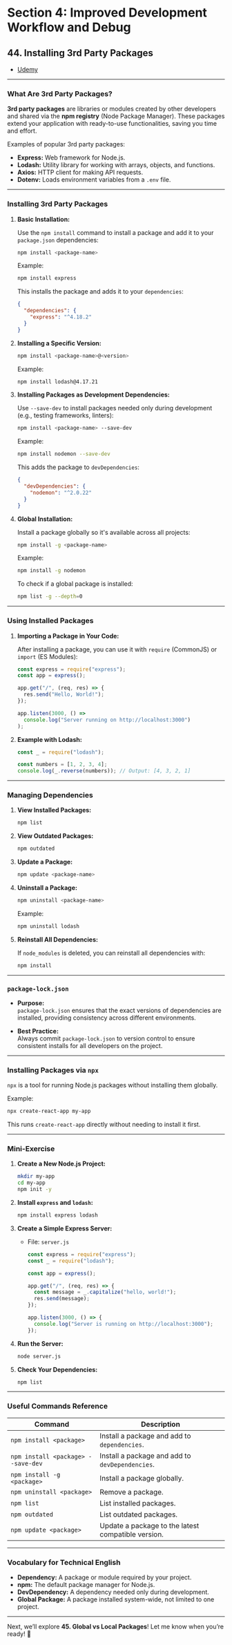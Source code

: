 # Section 4: Improved Development Workflow and Debug

## **44. Installing 3rd Party Packages**

- [Udemy](https://www.udemy.com/course/nodejs-the-complete-guide/learn/lecture/11562998#overview)

---

### **What Are 3rd Party Packages?**

**3rd party packages** are libraries or modules created by other developers and shared via the **npm registry** (Node Package Manager). These packages extend your application with ready-to-use functionalities, saving you time and effort.

Examples of popular 3rd party packages:

- **Express:** Web framework for Node.js.
- **Lodash:** Utility library for working with arrays, objects, and functions.
- **Axios:** HTTP client for making API requests.
- **Dotenv:** Loads environment variables from a `.env` file.

---

### **Installing 3rd Party Packages**

1. **Basic Installation:**

   Use the `npm install` command to install a package and add it to your `package.json` dependencies:

   ```bash
   npm install <package-name>
   ```

   Example:

   ```bash
   npm install express
   ```

   This installs the package and adds it to your `dependencies`:

   ```json
   {
     "dependencies": {
       "express": "^4.18.2"
     }
   }
   ```

2. **Installing a Specific Version:**

   ```bash
   npm install <package-name>@<version>
   ```

   Example:

   ```bash
   npm install lodash@4.17.21
   ```

3. **Installing Packages as Development Dependencies:**

   Use `--save-dev` to install packages needed only during development (e.g., testing frameworks, linters):

   ```bash
   npm install <package-name> --save-dev
   ```

   Example:

   ```bash
   npm install nodemon --save-dev
   ```

   This adds the package to `devDependencies`:

   ```json
   {
     "devDependencies": {
       "nodemon": "^2.0.22"
     }
   }
   ```

4. **Global Installation:**

   Install a package globally so it's available across all projects:

   ```bash
   npm install -g <package-name>
   ```

   Example:

   ```bash
   npm install -g nodemon
   ```

   To check if a global package is installed:

   ```bash
   npm list -g --depth=0
   ```

---

### **Using Installed Packages**

1. **Importing a Package in Your Code:**

   After installing a package, you can use it with `require` (CommonJS) or `import` (ES Modules):

   ```javascript
   const express = require("express");
   const app = express();

   app.get("/", (req, res) => {
     res.send("Hello, World!");
   });

   app.listen(3000, () =>
     console.log("Server running on http://localhost:3000")
   );
   ```

2. **Example with Lodash:**

   ```javascript
   const _ = require("lodash");

   const numbers = [1, 2, 3, 4];
   console.log(_.reverse(numbers)); // Output: [4, 3, 2, 1]
   ```

---

### **Managing Dependencies**

1. **View Installed Packages:**

   ```bash
   npm list
   ```

2. **View Outdated Packages:**

   ```bash
   npm outdated
   ```

3. **Update a Package:**

   ```bash
   npm update <package-name>
   ```

4. **Uninstall a Package:**

   ```bash
   npm uninstall <package-name>
   ```

   Example:

   ```bash
   npm uninstall lodash
   ```

5. **Reinstall All Dependencies:**

   If `node_modules` is deleted, you can reinstall all dependencies with:

   ```bash
   npm install
   ```

---

### **`package-lock.json`**

- **Purpose:**  
  `package-lock.json` ensures that the exact versions of dependencies are installed, providing consistency across different environments.

- **Best Practice:**  
  Always commit `package-lock.json` to version control to ensure consistent installs for all developers on the project.

---

### **Installing Packages via `npx`**

`npx` is a tool for running Node.js packages without installing them globally.

Example:

```bash
npx create-react-app my-app
```

This runs `create-react-app` directly without needing to install it first.

---

### **Mini-Exercise**

1. **Create a New Node.js Project:**

   ```bash
   mkdir my-app
   cd my-app
   npm init -y
   ```

2. **Install `express` and `lodash`:**

   ```bash
   npm install express lodash
   ```

3. **Create a Simple Express Server:**

   - File: `server.js`

     ```javascript
     const express = require("express");
     const _ = require("lodash");

     const app = express();

     app.get("/", (req, res) => {
       const message = _.capitalize("hello, world!");
       res.send(message);
     });

     app.listen(3000, () => {
       console.log("Server is running on http://localhost:3000");
     });
     ```

4. **Run the Server:**

   ```bash
   node server.js
   ```

5. **Check Your Dependencies:**

   ```bash
   npm list
   ```

---

### **Useful Commands Reference**

| **Command**                        | **Description**                                    |
| ---------------------------------- | -------------------------------------------------- |
| `npm install <package>`            | Install a package and add to `dependencies`.       |
| `npm install <package> --save-dev` | Install a package and add to `devDependencies`.    |
| `npm install -g <package>`         | Install a package globally.                        |
| `npm uninstall <package>`          | Remove a package.                                  |
| `npm list`                         | List installed packages.                           |
| `npm outdated`                     | List outdated packages.                            |
| `npm update <package>`             | Update a package to the latest compatible version. |

---

### **Vocabulary for Technical English**

- **Dependency:** A package or module required by your project.
- **npm:** The default package manager for Node.js.
- **DevDependency:** A dependency needed only during development.
- **Global Package:** A package installed system-wide, not limited to one project.

---

Next, we’ll explore **45. Global vs Local Packages**! Let me know when you’re ready! 🚀
